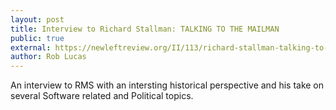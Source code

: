 ```yaml
---
layout: post
title: Interview to Richard Stallman: TALKING TO THE MAILMAN
public: true
external: https://newleftreview.org/II/113/richard-stallman-talking-to-the-mailman
author: Rob Lucas
---
```

An interview to RMS with an intersting historical perspective and his
take on several Software related and Political topics.   
